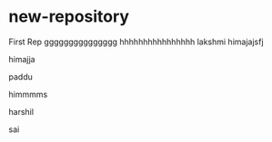 # new-repository
First Rep
ggggggggggggggg
hhhhhhhhhhhhhhhh
lakshmi himajajsfj



himajja



paddu


himmmms


harshil

sai   
 


